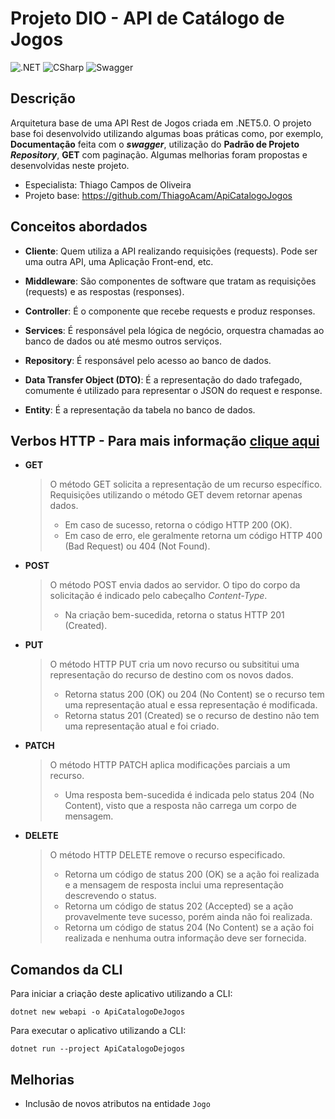 # Projeto DIO - API de Catálogo de Jogos
![.NET](https://img.shields.io/badge/.NET-5C2D91?style=plastic&logo=.net&logoColor=white)
![CSharp](https://img.shields.io/badge/C%23-239120?style=plastic&logo=c-sharp&logoColor=white)
![Swagger](https://img.shields.io/badge/-Swagger-%23Clojure?style=plastic&logo=swagger&logoColor=white)

## Descrição

Arquitetura base de uma API Rest de Jogos criada em .NET5.0. O projeto base foi desenvolvido utilizando algumas boas práticas como, por exemplo, **Documentação** feita com o ***swagger***, utilização do **Padrão de Projeto** ***Repository***, **GET** com paginação. Algumas melhorias foram propostas e desenvolvidas neste projeto.

- Especialista: Thiago Campos de Oliveira
- Projeto base: https://github.com/ThiagoAcam/ApiCatalogoJogos

## Conceitos abordados

- **Cliente**: Quem utiliza a API realizando requisições (requests). Pode ser uma outra API, uma Aplicação Front-end, etc.

- **Middleware**: São componentes de software que tratam as requisições (requests) e as respostas (responses).

- **Controller**: É o componente que recebe requests e produz responses.

- **Services**: É responsável pela lógica de negócio, orquestra chamadas ao banco de dados ou até mesmo outros serviços.

- **Repository**: É responsável pelo acesso ao banco de dados.

- **Data Transfer Object (DTO)**: É a representação do dado trafegado, comumente é utilizado para representar o JSON do request e response.

- **Entity**: É a representação da tabela no banco de dados.

## Verbos HTTP - Para mais informação [clique aqui](https://developer.mozilla.org/pt-BR/docs/Web/HTTP/Methods)
- **GET**
    > O método GET solicita a representação de um recurso específico. Requisições utilizando o método GET devem retornar apenas dados. 
    > - Em caso de sucesso, retorna o código HTTP  200 (OK). 
    > - Em caso de erro, ele geralmente retorna um código HTTP 400 (Bad Request) ou 404 (Not Found).

- **POST**
    > O método POST envia dados ao servidor. O tipo do corpo da solicitação é indicado pelo cabeçalho *Content-Type*.
    > - Na criação bem-sucedida, retorna o status HTTP 201 (Created).

- **PUT**
    > O método HTTP PUT cria um novo recurso ou subsititui uma representação do recurso de destino com os novos dados.
    > - Retorna status 200 (OK) ou 204 (No Content) se o recurso tem uma representação atual e essa representação é modificada.
    > - Retorna status 201 (Created) se o recurso de destino não tem uma representação atual e foi criado.

- **PATCH**
    > O método HTTP PATCH aplica modificações parciais a um recurso. 
    > - Uma resposta bem-sucedida é indicada pelo status 204 (No Content), visto que a resposta não carrega um corpo de mensagem.

- **DELETE**
    > O método HTTP DELETE remove o recurso especificado.
    > - Retorna um código de status 200 (OK) se a ação foi realizada e a mensagem de resposta inclui uma representação descrevendo o status.
    > - Retorna um código de status 202 (Accepted) se a ação provavelmente teve sucesso, porém ainda não foi realizada.
    > - Retorna um código de status 204 (No Content) se a ação foi realizada e nenhuma outra informação deve ser fornecida.

## Comandos da CLI

Para iniciar a criação deste aplicativo utilizando a CLI:

```shell
dotnet new webapi -o ApiCatalogoDeJogos
```

Para executar o aplicativo utilizando a CLI:

```shell
dotnet run --project ApiCatalogoDejogos
```

## Melhorias

- Inclusão de novos atributos na entidade ``Jogo``